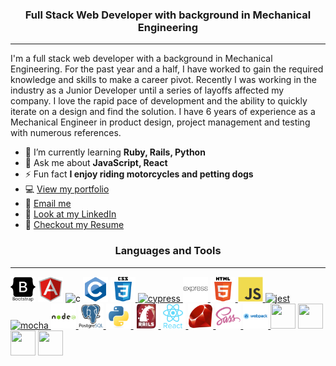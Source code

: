 <h3 align="center">Full Stack Web Developer with background in Mechanical Engineering</h3>

---

<p align="left">
I'm a full stack web developer with a background in Mechanical Engineering. For the past year and a half, I have worked to gain the required knowledge and skills to make a career pivot. Recently I was working in the industry as a Junior Developer until a series of layoffs affected my company. I love the rapid pace of development and the ability to quickly iterate on a design and find the solution. I have 6 years of experience as a Mechanical Engineer in product design, project management and testing with numerous references.</p>

- 🌱 I’m currently learning **Ruby, Rails, Python**
- 💬 Ask me about **JavaScript, React**
- ⚡ Fun fact **I enjoy riding motorcycles and petting dogs**
- 💻 [View my portfolio](https://noahthomlisonportfolio.netlify.app/)
- 📧 [Email me](mailto:noahthomlison@gmail.com)
- 👀 [Look at my LinkedIn](https://www.linkedin.com/in/noahthomlison)
- 📄 [Checkout my Resume](https://resume.creddle.io/resume/f5bhq4mil77)

<h3 align="center">Languages and Tools</h3>

---
<p align="left"> 
  
  
<img src="https://raw.githubusercontent.com/devicons/devicon/master/icons/bootstrap/bootstrap-plain-wordmark.svg" alt="bootstrap" width="40" height="40"/>
<img src="https://github.com/devicons/devicon/blob/v2.15.1/icons/angularjs/angularjs-original.svg" alt="c" width="40" height="40"/> 
<img src="https://cdn.jsdelivr.net/gh/devicons/devicon/icons/graphql/graphql-plain.svg" alt="c" width="40" height="40"/ <a href="https://getbootstrap.com" target="_blank" rel="noreferrer"></a>
<img src="https://raw.githubusercontent.com/devicons/devicon/master/icons/c/c-original.svg" alt="c" width="40" height="40"/> </a> <a href="https://www.w3schools.com/css/" target="_blank" rel="noreferrer"> <img src="https://raw.githubusercontent.com/devicons/devicon/master/icons/css3/css3-original-wordmark.svg" alt="css3" 
width="40" height="40"/> </a> <a href="https://www.cypress.io" target="_blank" rel="noreferrer"> <img src="https://raw.githubusercontent.com/simple-icons/simple-icons/6e46ec1fc23b60c8fd0d2f2ff46db82e16dbd75f/icons/cypress.svg" alt="cypress" width="40" height="40"/> </a> <a href="https://expressjs.com" target="_blank" rel="noreferrer"> <img src="https://raw.githubusercontent.com/devicons/devicon/master/icons/express/express-original-wordmark.svg" alt="express" 
width="40" height="40"/> </a> <a href="https://www.w3.org/html/" target="_blank" rel="noreferrer"> <img src="https://raw.githubusercontent.com/devicons/devicon/master/icons/html5/html5-original-wordmark.svg" alt="html5" width="40" height="40"/> </a> <a href="https://developer.mozilla.org/en-US/docs/Web/JavaScript" target="_blank" rel="noreferrer"> <img src="https://raw.githubusercontent.com/devicons/devicon/master/icons/javascript/javascript-original.svg" alt="javascript" width="40" height="40"/> </a> <a href="https://jestjs.io" target="_blank" rel="noreferrer"> <img src="https://www.vectorlogo.zone/logos/jestjsio/jestjsio-icon.svg" alt="jest" width="40" height="40"/> </a> <a href="https://mochajs.org" target="_blank" rel="noreferrer"> <img src="https://www.vectorlogo.zone/logos/mochajs/mochajs-icon.svg" alt="mocha" 
width="40" height="40"/> </a> <a href="https://nodejs.org" target="_blank" rel="noreferrer"> <img src="https://raw.githubusercontent.com/devicons/devicon/master/icons/nodejs/nodejs-original-wordmark.svg" alt="nodejs" 
width="40" height="40"/> </a> <a href="https://www.postgresql.org" target="_blank" rel="noreferrer"> <img src="https://raw.githubusercontent.com/devicons/devicon/master/icons/postgresql/postgresql-original-wordmark.svg" alt="postgresql" 
width="40" height="40"/> </a> <a href="https://www.python.org" target="_blank" rel="noreferrer"> <img src="https://raw.githubusercontent.com/devicons/devicon/master/icons/python/python-original.svg" alt="python" 
width="40" height="40"/> </a> <a href="https://rubyonrails.org" target="_blank" rel="noreferrer"> <img src="https://raw.githubusercontent.com/devicons/devicon/master/icons/rails/rails-original-wordmark.svg" alt="rails" 
width="40" height="40"/> </a> <a href="https://reactjs.org/" target="_blank" rel="noreferrer"> <img src="https://raw.githubusercontent.com/devicons/devicon/master/icons/react/react-original-wordmark.svg" alt="react" 
width="40" height="40"/> </a> <a href="https://www.ruby-lang.org/en/" target="_blank" rel="noreferrer"> 
<img src="https://raw.githubusercontent.com/devicons/devicon/master/icons/ruby/ruby-original.svg" alt="ruby" 
width="40" height="40"/> </a> <a href="https://sass-lang.com" target="_blank" rel="noreferrer"> <img src="https://raw.githubusercontent.com/devicons/devicon/master/icons/sass/sass-original.svg" alt="sass" 
width="40" height="40"/> </a> <a href="https://webpack.js.org" target="_blank" rel="noreferrer"> <img src="https://raw.githubusercontent.com/devicons/devicon/d00d0969292a6569d45b06d3f350f463a0107b0d/icons/webpack/webpack-original-wordmark.svg" alt="webpack" 
width="40" height="40"/> </a> <a><img src="https://cdn.jsdelivr.net/gh/devicons/devicon/icons/typescript/typescript-original.svg"
width="40" height="40"/> </a> <a><img src="https://cdn.jsdelivr.net/gh/devicons/devicon/icons/selenium/selenium-original.svg"
width="40" height="40"/> </a> <a><img src="https://cdn.jsdelivr.net/gh/devicons/devicon/icons/pandas/pandas-original.svg"
width="40" height="40"/> </a> <a><img src="https://cdn.jsdelivr.net/gh/devicons/devicon/icons/rails/rails-plain.svg"
width="40" height="40"/> </a> </p>
